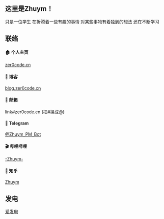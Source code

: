 ## 这里是Zhuym！

只是一位学生
在折腾着一些有趣的事情
对某些事物有着独到的想法
还在不断学习

## 联络
#### 🏠 个人主页
[zer0code.cn](https://zer0code.cn/)

#### 📄 博客
[blog.zer0code.cn](https://blog.zer0code.cn)

#### 📧 邮箱
link#zer0code.cn (把#换成@)
#### 💬 Telegram
[@Zhuym_PM_Bot](https://t.me/Zhuym_PM_bot)

#### 🎬 哔哩哔哩
[-Zhuym-](https://space.bilibili.com/276556775)

#### 🤨 知乎
[Zhuym](https://www.zhihu.com/people/zhuym-83)

## 发电
[爱发电](https://afdian.net/@Zhuym)
